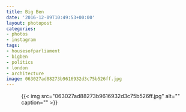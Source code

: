```yaml
---
title: Big Ben
date: '2016-12-09T10:49:53+00:00'
layout: photopost
categories:
- photos
- instagram
tags:
- housesofparliament
- bigben
- politics
- london
- architecture
image: 063027ad88273b9616932d3c75b526ff.jpg
---
```


<figure class="photo photo--square">
  {{< img src="063027ad88273b9616932d3c75b526ff.jpg" alt="" caption="" >}}

</figure>




